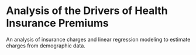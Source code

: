 # Analysis of the Drivers of Health Insurance Premiums
 An analysis of insurance charges and linear regression modeling to estimate charges from demographic data.
